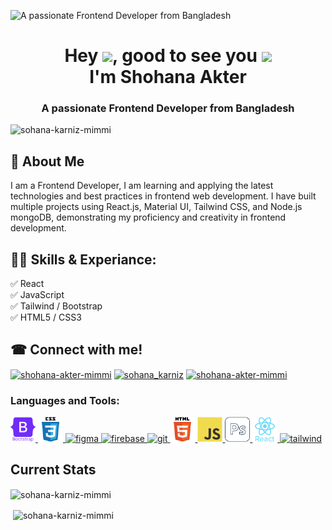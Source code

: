 
![A passionate Frontend Developer from Bangladesh](https://i.ibb.co/RcBm7bG/Banner2.png)


<h1  align="center">Hey <img src="https://raw.githubusercontent.com/MartinHeinz/MartinHeinz/master/wave.gif" width="30px">, good to see you <img src="https://emojis.slackmojis.com/emojis/images/1531849430/4246/blob-sunglasses.gif?1531849430" width="30"/><br />I'm Shohana Akter</h1>
<h3  align="center" >A passionate Frontend Developer from Bangladesh</h3>
<p align="left"> <img src="https://komarev.com/ghpvc/?username=sohana-karniz-mimmi&label=Profile%20views&color=0e75b6&style=flat" alt="sohana-karniz-mimmi" /> </p>

## 🚀 About Me
I am a Frontend Developer, I am learning and applying the latest technologies and best practices in frontend web development. I have built multiple projects using React.js, Material UI, Tailwind CSS, and Node.js mongoDB, demonstrating my proficiency and creativity in frontend development. 

## 👨‍💻 Skills & Experiance: 
✅ React <br> 
✅ JavaScript <br>
✅ Tailwind / Bootstrap <br>
✅ HTML5 / CSS3 <br>

## ☎ Connect with me!
<p align="left">
  <a href="https://www.facebook.com/profile.php?id=100094102783679" target="blank"><img align="center" src="https://raw.githubusercontent.com/rahuldkjain/github-profile-readme-generator/master/src/images/icons/Social/facebook.svg" alt="shohana-akter-mimmi" height="30" width="40" /></a>
<a href="https://twitter.com/sohana_karniz" target="blank"><img align="center" src="https://raw.githubusercontent.com/rahuldkjain/github-profile-readme-generator/master/src/images/icons/Social/twitter.svg" alt="sohana_karniz" height="30" width="40" /></a>
<a href="https://linkedin.com/in/shohana-akter-mimmi" target="blank"><img align="center" src="https://raw.githubusercontent.com/rahuldkjain/github-profile-readme-generator/master/src/images/icons/Social/linked-in-alt.svg" alt="shohana-akter-mimmi" height="30" width="40" /></a>
</p>

<h3 align="left">Languages and Tools:</h3>
<p align="left"> <a href="https://getbootstrap.com" target="_blank" rel="noreferrer"> <img src="https://raw.githubusercontent.com/devicons/devicon/master/icons/bootstrap/bootstrap-plain-wordmark.svg" alt="bootstrap" width="40" height="40"/> </a> <a href="https://www.w3schools.com/css/" target="_blank" rel="noreferrer"> <img src="https://raw.githubusercontent.com/devicons/devicon/master/icons/css3/css3-original-wordmark.svg" alt="css3" width="40" height="40"/> </a> <a href="https://www.figma.com/" target="_blank" rel="noreferrer"> <img src="https://www.vectorlogo.zone/logos/figma/figma-icon.svg" alt="figma" width="40" height="40"/> </a> <a href="https://firebase.google.com/" target="_blank" rel="noreferrer"> <img src="https://www.vectorlogo.zone/logos/firebase/firebase-icon.svg" alt="firebase" width="40" height="40"/> </a> <a href="https://git-scm.com/" target="_blank" rel="noreferrer"> <img src="https://www.vectorlogo.zone/logos/git-scm/git-scm-icon.svg" alt="git" width="40" height="40"/> </a> <a href="https://www.w3.org/html/" target="_blank" rel="noreferrer"> <img src="https://raw.githubusercontent.com/devicons/devicon/master/icons/html5/html5-original-wordmark.svg" alt="html5" width="40" height="40"/> </a> <a href="https://developer.mozilla.org/en-US/docs/Web/JavaScript" target="_blank" rel="noreferrer"> <img src="https://raw.githubusercontent.com/devicons/devicon/master/icons/javascript/javascript-original.svg" alt="javascript" width="40" height="40"/> </a> <a href="https://www.photoshop.com/en" target="_blank" rel="noreferrer"> <img src="https://raw.githubusercontent.com/devicons/devicon/master/icons/photoshop/photoshop-line.svg" alt="photoshop" width="40" height="40"/> </a> <a href="https://reactjs.org/" target="_blank" rel="noreferrer"> <img src="https://raw.githubusercontent.com/devicons/devicon/master/icons/react/react-original-wordmark.svg" alt="react" width="40" height="40"/> </a> <a href="https://tailwindcss.com/" target="_blank" rel="noreferrer"> <img src="https://www.vectorlogo.zone/logos/tailwindcss/tailwindcss-icon.svg" alt="tailwind" width="40" height="40"/> </a> </p>

## Current Stats
<p><img align="center" src="https://github-readme-streak-stats.herokuapp.com/?user=sohana-karniz-mimmi&" alt="sohana-karniz-mimmi" /></p>

<p>&nbsp;<img align="center" src="https://github-readme-stats.vercel.app/api?username=sohana-karniz-mimmi&show_icons=true&locale=en" alt="sohana-karniz-mimmi" /></p>

